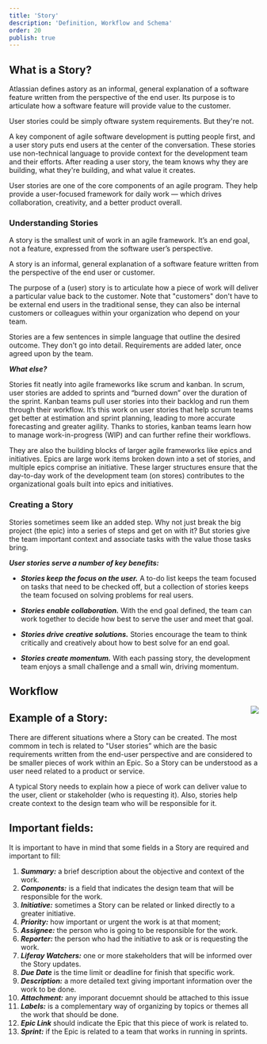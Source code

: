 ```yaml
---
title: 'Story'
description: 'Definition, Workflow and Schema'
order: 20
publish: true
---
```


## What is a Story?

Atlassian defines astory as an informal, general explanation of a software feature written from the perspective of the end user. Its purpose is to articulate how a software feature will provide value to the customer.

User stories could be simply oftware system requirements. But they're not. 

A key component of agile software development is putting people first, and a user story puts end users at the center of the conversation. These stories use non-technical language to provide context for the development team and their efforts. After reading a user story, the team knows why they are building, what they're building, and what value it creates. 

User stories are one of the core components of an agile program. They help provide a user-focused framework for daily work — which drives collaboration, creativity, and a better product overall.

### Understanding Stories

A story is the smallest unit of work in an agile framework. It’s an end goal, not a feature, expressed from the software user’s perspective.

A story is an informal, general explanation of a software feature written from the perspective of the end user or customer. 

The purpose of a (user) story is to articulate how a piece of work will deliver a particular value back to the customer. Note that "customers" don't have to be external end users in the traditional sense, they can also be internal customers or colleagues within your organization who depend on your team.

Stories are a few sentences in simple language that outline the desired outcome. They don't go into detail. Requirements are added later, once agreed upon by the team.

***What else?***

Stories fit neatly into agile frameworks like scrum and kanban. In scrum, user stories are added to sprints and “burned down” over the duration of the sprint. Kanban teams pull user stories into their backlog and run them through their workflow. It’s this work on user stories that help scrum teams get better at estimation and sprint planning, leading to more accurate forecasting and greater agility. Thanks to stories, kanban teams learn how to manage work-in-progress (WIP) and can further refine their workflows.

They are also the building blocks of larger agile frameworks like epics and initiatives. Epics are large work items broken down into a set of stories, and multiple epics comprise an initiative. These larger structures ensure that the day-to-day work of the development team (on stores) contributes to the organizational goals built into epics and initiatives.

### Creating a Story

Stories sometimes seem like an added step. Why not just break the big project (the epic) into a series of steps and get on with it? But stories give the team important context and associate tasks with the value those tasks bring.

***User stories serve a number of key benefits:***

- ***Stories keep the focus on the user.*** A to-do list keeps the team focused on tasks that need to be checked off, but a collection of stories keeps the team focused on solving problems for real users.
 
- ***Stories enable collaboration.*** With the end goal defined, the team can work together to decide how best to serve the user and meet that goal.
 
- ***Stories drive creative solutions.*** Stories encourage the team to think critically and creatively about how to best solve for an end goal.
 
- ***Stories create momentum.*** With each passing story, the development team enjoys a small challenge and a small win, driving momentum.  


## Workflow

<Image
	src="/images/handbook/tools/jira/story-worflow-generic.png"
	align="right"
	size="small"
	caption="Story workflow"
	margin="4rem -2rem 0 4rem"
	rounded
	dropShadow
/>

## Example of a Story:

There are different situations where a Story can be created. The most commom in tech is related to "User stories” which are the basic requirements written from the end-user perspective and are considered to be smaller pieces of work within an Epic. So a Story can be understood as a user need related to a product or service.

A typical Story needs to explain how a piece of work can deliver value to the user, client or stakeholder (who is requesting it). Also, stories help create context to the design team who will be responsible for it.

## Important fields:

It is important to have in mind that some fields in a Story are required and important to fill:
1. ***Summary:*** a brief description about the objective and context of the work.
2. ***Components:*** is a field that indicates the design team that will be responsible for the work.
3. ***Initiative:*** sometimes a Story can be related or linked directly to a greater initiative.
4. ***Priority:*** how important or urgent the work is at that moment;
5. ***Assignee:*** the person who is going to be responsible for the work.
6. ***Reporter:*** the person who had the initiative to ask or is requesting the work.
7. ***Liferay Watchers:*** one or more stakeholders that will be informed over the Story updates.
8. ***Due Date*** is the time limit or deadline for finish that specific work.
9. ***Description:*** a more detailed text giving important information over the work to be done.
10. ***Attachment:*** any imporant docuemnt should be attached to this issue
11. ***Labels:*** is a complementary way of organizing by topics or themes all the work that should be done.
12. ***Epic Link*** should indicate the Epic that this piece of work is related to.
13. ***Sprint:*** if the Epic is related to a team that works in running in sprints.